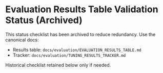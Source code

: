 # Evaluation Results Table Validation Status (Archived)

This status checklist has been archived to reduce redundancy. Use the canonical docs:
- Results table: `docs/evaluation/EVALUATION_RESULTS_TABLE.md`
- Tracker: `docs/evaluation/TUNING_RESULTS_TRACKER.md`

Historical checklist retained below only if needed.
